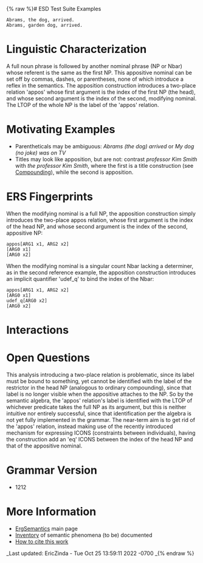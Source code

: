 {% raw %}# ESD Test Suite Examples

    Abrams, the dog, arrived.
    Abrams, garden dog, arrived.

# Linguistic Characterization

A full noun phrase is followed by another nominal phrase (NP or Nbar)
whose referent is the same as the first NP. This appositive nominal can
be set off by commas, dashes, or parentheses, none of which introduce a
reflex in the semantics. The apposition construction introduces a
two-place relation 'appos' whose first argument is the index of the
first NP (the head), and whose second argument is the index of the
second, modifying nominal. The LTOP of the whole NP is the label of the
'appos' relation.

# Motivating Examples

- Parentheticals may be ambiguous: *Abrams (the dog) arrived* or *My
dog (no joke) was on TV*
- Titles may look like apposition, but are not: contrast *professor
Kim Smith* with *the professor Kim Smith*, where the first is a
title construction (see [Compounding](../ErgSemantics_Compounding)),
while the second is apposition.

# ERS Fingerprints

When the modifying nominal is a full NP, the apposition construction
simply introduces the two-place appos relation, whose first argument is
the index of the head NP, and whose second argument is the index of the
second, appositive NP:

    appos[ARG1 x1, ARG2 x2]
    [ARG0 x1]
    [ARG0 x2]

When the modifying nominal is a singular count Nbar lacking a
determiner, as in the second reference example, the apposition
construction introduces an implicit quantifier 'udef\_q' to bind the
index of the Nbar:

    appos[ARG1 x1, ARG2 x2]
    [ARG0 x1]
    udef_q[ARG0 x2]
    [ARG0 x2]

# Interactions

# Open Questions

This analysis introducing a two-place relation is problematic, since its
label must be bound to something, yet cannot be identified with the
label of the restrictor in the head NP (analogous to ordinary
compounding), since that label is no longer visible when the appositive
attaches to the NP. So by the semantic algebra, the 'appos' relation's
label is identified with the LTOP of whichever predicate takes the full
NP as its argument, but this is neither intuitive nor entirely
successful, since that identification per the algebra is not yet fully
implemented in the grammar. The near-term aim is to get rid of the
'appos' relation, instead making use of the recently introduced
mechanism for expressing ICONS (constraints between individuals), having
the construction add an 'eq' ICONS between the index of the head NP and
that of the appositive nominal.

# Grammar Version

- 1212

# More Information

- [ErgSemantics](../ErgSemantics) main page
- [Inventory](../ErgSemantics_Inventory) of semantic phenomena (to be)
documented
- [How to cite this work](../ErgSemantics_HowToCite)

_Last updated: EricZinda - Tue Oct 25 13:59:11 2022 -0700
_{% endraw %}